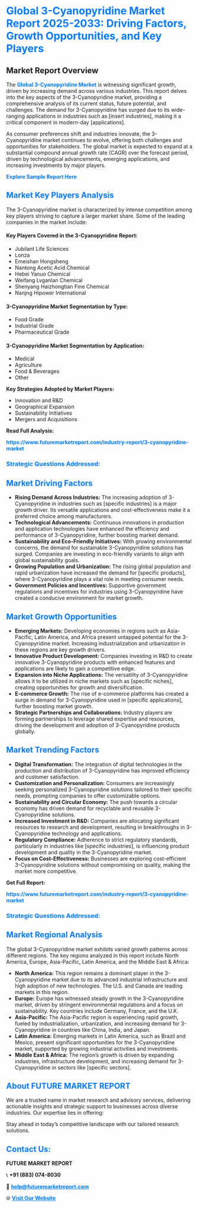 <h1 style="color: #007BFF;">Global 3-Cyanopyridine Market Report 2025-2033: Driving Factors, Growth Opportunities, and Key Players</h1>

<section id="overview">
<h2>Market Report Overview</h2>
<p>The <a href="https://www.futuremarketreport.com/industry-report/3-cyanopyridine-market" style="color: #007BFF; text-decoration: none;"><strong>Global 3-Cyanopyridine Market</strong></a> is witnessing significant growth, driven by increasing demand across various industries. This report delves into the key aspects of the 3-Cyanopyridine market, providing a comprehensive analysis of its current status, future potential, and challenges. The demand for 3-Cyanopyridine has surged due to its wide-ranging applications in industries such as [insert industries], making it a critical component in modern-day [applications].</p>
<p>As consumer preferences shift and industries innovate, the 3-Cyanopyridine market continues to evolve, offering both challenges and opportunities for stakeholders. The global market is expected to expand at a substantial compound annual growth rate (CAGR) over the forecast period, driven by technological advancements, emerging applications, and increasing investments by major players.</p>
</section>

<section id="overview">
<p><a href="https://www.futuremarketreport.com/request-sample/reportId=102217" style="color: #007BFF; text-decoration: none;"><strong>Explore Sample Report Here</strong></a></p>
</section>

<section id="key-players">
<h2 style="color: #007BFF;">Market Key Players Analysis</h2>
<p>The 3-Cyanopyridine market is characterized by intense competition among key players striving to capture a larger market share. Some of the leading companies in the market include:</p>
<h4>Key Players Covered in the 3-Cyanopyridine Report:</h4>
<ul><li>Jubilant Life Sciences</li><li>Lonza</li><li>Emeishan Hongsheng</li><li>Nantong Acetic Acid Chemical</li><li>Hebei Yanuo Chemical</li><li>Weifang Lvganlan Chemical</li><li>Shenyang Haizhongtian Fine Chemical</li><li>Nanjng Hipower International</li></ul>
<h4>3-Cyanopyridine Market Segmentation by Type:</h4>
<ul><li>Food Grade</li><li>Industrial Grade</li><li>Pharmaceutical Grade</li></ul>

<h4>3-Cyanopyridine Market Segmentation by Application:</h4>
<ul><li>Medical</li><li>Agriculture</li><li>Food &amp; Beverages</li><li>Other</li></ul>
<p><strong>Key Strategies Adopted by Market Players:</strong></p>
<ul>
<li>Innovation and R&D</li>
<li>Geographical Expansion</li>
<li>Sustainability Initiatives</li>
<li>Mergers and Acquisitions</li>
</ul>
</section>

<section>
<p><strong>Read Full Analysis: </strong></p><a href="https://www.futuremarketreport.com/industry-report/3-cyanopyridine-market" style="color: #007BFF; text-decoration: none;"><strong>https://www.futuremarketreport.com/industry-report/3-cyanopyridine-market</strong></a>
<h3 style="color: #007BFF;">Strategic Questions Addressed:</h3>
</section>

<section id="driving-factors">
<h2 style="color: #007BFF;">Market Driving Factors</h2>
<ul>
<li><strong>Rising Demand Across Industries:</strong> The increasing adoption of 3-Cyanopyridine in industries such as [specific industries] is a major growth driver. Its versatile applications and cost-effectiveness make it a preferred choice among manufacturers.</li>
<li><strong>Technological Advancements:</strong> Continuous innovations in production and application technologies have enhanced the efficiency and performance of 3-Cyanopyridine, further boosting market demand.</li>
<li><strong>Sustainability and Eco-Friendly Initiatives:</strong> With growing environmental concerns, the demand for sustainable 3-Cyanopyridine solutions has surged. Companies are investing in eco-friendly variants to align with global sustainability goals.</li>
<li><strong>Growing Population and Urbanization:</strong> The rising global population and rapid urbanization have increased the demand for [specific products], where 3-Cyanopyridine plays a vital role in meeting consumer needs.</li>
<li><strong>Government Policies and Incentives:</strong> Supportive government regulations and incentives for industries using 3-Cyanopyridine have created a conducive environment for market growth.</li>
</ul>
</section>

<section id="growth-opportunities">
<h2 style="color: #007BFF;">Market Growth Opportunities</h2>
<ul>
<li><strong>Emerging Markets:</strong> Developing economies in regions such as Asia-Pacific, Latin America, and Africa present untapped potential for the 3-Cyanopyridine market. Increasing industrialization and urbanization in these regions are key growth drivers.</li>
<li><strong>Innovative Product Development:</strong> Companies investing in R&D to create innovative 3-Cyanopyridine products with enhanced features and applications are likely to gain a competitive edge.</li>
<li><strong>Expansion into Niche Applications:</strong> The versatility of 3-Cyanopyridine allows it to be utilized in niche markets such as [specific niches], creating opportunities for growth and diversification.</li>
<li><strong>E-commerce Growth:</strong> The rise of e-commerce platforms has created a surge in demand for 3-Cyanopyridine used in [specific applications], further boosting market growth.</li>
<li><strong>Strategic Partnerships and Collaborations:</strong> Industry players are forming partnerships to leverage shared expertise and resources, driving the development and adoption of 3-Cyanopyridine products globally.</li>
</ul>
</section>

<section id="trending-factors">
<h2 style="color: #007BFF;">Market Trending Factors</h2>
<ul>
<li><strong>Digital Transformation:</strong> The integration of digital technologies in the production and distribution of 3-Cyanopyridine has improved efficiency and customer satisfaction.</li>
<li><strong>Customization and Personalization:</strong> Consumers are increasingly seeking personalized 3-Cyanopyridine solutions tailored to their specific needs, prompting companies to offer customizable options.</li>
<li><strong>Sustainability and Circular Economy:</strong> The push towards a circular economy has driven demand for recyclable and reusable 3-Cyanopyridine solutions.</li>
<li><strong>Increased Investment in R&D:</strong> Companies are allocating significant resources to research and development, resulting in breakthroughs in 3-Cyanopyridine technology and applications.</li>
<li><strong>Regulatory Compliance:</strong> Adherence to strict regulatory standards, particularly in industries like [specific industries], is influencing product development and quality in the 3-Cyanopyridine market.</li>
<li><strong>Focus on Cost-Effectiveness:</strong> Businesses are exploring cost-efficient 3-Cyanopyridine solutions without compromising on quality, making the market more competitive.</li>
</ul>
</section>

<section>
<p><strong>Get Full Report: </strong></p><a href="https://www.futuremarketreport.com/industry-report/3-cyanopyridine-market" style="color: #007BFF; text-decoration: none;"><strong>https://www.futuremarketreport.com/industry-report/3-cyanopyridine-market</strong></a>
<h3 style="color: #007BFF;">Strategic Questions Addressed:</h3>
</section>


<section id="regional-analysis">
<h2 style="color: #007BFF;">Market Regional Analysis</h2>
<p>The global 3-Cyanopyridine market exhibits varied growth patterns across different regions. The key regions analyzed in this report include North America, Europe, Asia-Pacific, Latin America, and the Middle East & Africa:</p>
<ul>
<li><strong>North America:</strong> This region remains a dominant player in the 3-Cyanopyridine market due to its advanced industrial infrastructure and high adoption of new technologies. The U.S. and Canada are leading markets in this region.</li>
<li><strong>Europe:</strong> Europe has witnessed steady growth in the 3-Cyanopyridine market, driven by stringent environmental regulations and a focus on sustainability. Key countries include Germany, France, and the U.K.</li>
<li><strong>Asia-Pacific:</strong> The Asia-Pacific region is experiencing rapid growth, fueled by industrialization, urbanization, and increasing demand for 3-Cyanopyridine in countries like China, India, and Japan.</li>
<li><strong>Latin America:</strong> Emerging markets in Latin America, such as Brazil and Mexico, present significant opportunities for the 3-Cyanopyridine market, supported by growing industrial activities and investments.</li>
<li><strong>Middle East & Africa:</strong> The region’s growth is driven by expanding industries, infrastructure development, and increasing demand for 3-Cyanopyridine in sectors like [specific sectors].</li>
</ul>
</section>

<footer>
<h2 style="color: #007BFF;">About FUTURE MARKET REPORT</h2>
<p>We are a trusted name in market research and advisory services, delivering actionable insights and strategic support to businesses across diverse industries. Our expertise lies in offering:</p>

<p>Stay ahead in today’s competitive landscape with our tailored research solutions.</p>

<h2 style="color: #007BFF;">Contact Us:</h2>
<p><strong>FUTURE MARKET REPORT</strong></p>
<p>📞 <strong>+91 (883) 074-8030</strong></p>
<p>📧 <strong><a href="mailto:help@futuremarketreport.com" style="color: #007BFF;">help@futuremarketreport.com</a></strong></p>
<p>🌐 <strong><a href="https://www.futuremarketreport.com/" style="color: #007BFF;">Visit Our Website</a></strong></p>
</footer>